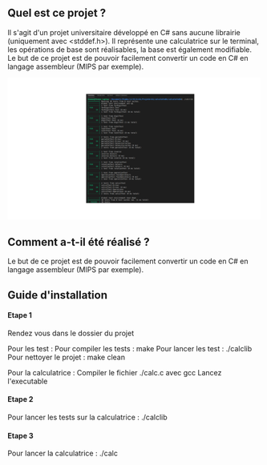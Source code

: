 ## Quel est ce projet ?
Il s'agit d'un projet universitaire développé en C# sans aucune librairie (uniquement avec <stddef.h>). Il représente une calculatrice sur le terminal, les opérations de base sont réalisables, la base est également modifiable. Le but de ce projet est de pouvoir facilement convertir un code en C# en langage assembleur (MIPS par exemple).

![Preview](https://github.com/ThomasCorcoral/Calculatrice_C/blob/master/Capture%20d%E2%80%99%C3%A9cran%20de%202020-09-15%2011-19-51.png)

## Comment a-t-il été réalisé ?

Le but de ce projet est de pouvoir facilement convertir un code en C# en langage assembleur (MIPS par exemple).

## Guide d'installation

#### Etape 1
Rendez vous dans le dossier du projet

Pour les test :
Pour compiler les tests : make
Pour lancer les test : ./calclib
Pour nettoyer le projet : make clean

Pour la calculatrice :
Compiler le fichier ./calc.c avec gcc
Lancez l'executable 

#### Etape 2
Pour lancer les tests sur la calculatrice : ./calclib

#### Etape 3
Pour lancer la calculatrice : ./calc
